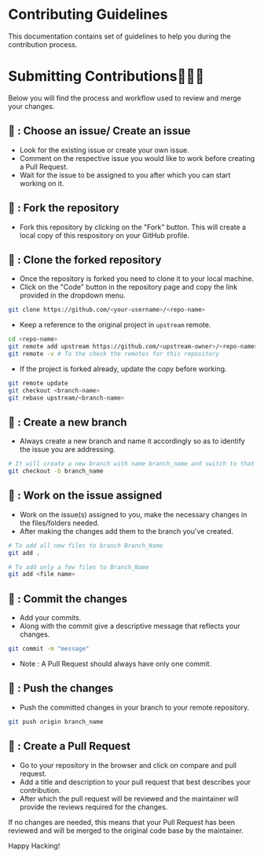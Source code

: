 # Contributing Guidelines

This documentation contains set of guidelines to help you during the contribution process.

# Submitting Contributions👨🏻‍💻
Below you will find the process and workflow used to review and merge your changes.
## 🌟 : Choose an issue/ Create an issue

- Look for the existing issue or create your own issue.
- Comment on the respective issue you would like to work before creating a Pull Request.
- Wait for the issue to be assigned to you after which you can start working on it.

## 🌟 : Fork the repository

- Fork this repository by clicking on the "Fork" button. This will create a local copy of this respository on your GitHub profile.

## 🌟 : Clone the forked repository

- Once the repository is forked you need to clone it to your local machine.
- Click on the "Code" button in the repository page and copy the link provided in the dropdown menu.


```bash
git clone https://github.com/<your-username>/<repo-name>  
```

- Keep a reference to the original project in `upstream` remote.

```bash  
cd <repo-name>  
git remote add upstream https://github.com/<upstream-owner>/<repo-name>
git remote -v # To the check the remotes for this repository 
```  

- If the project is forked already, update the copy before working.

```bash
git remote update
git checkout <branch-name>
git rebase upstream/<branch-name>
``` 

## 🌟 : Create a new branch

- Always create a new branch and name it accordingly so as to identify the issue you are addressing.

```bash
# It will create a new branch with name branch_name and switch to that branch 
git checkout -b branch_name
```
## 🌟 : Work on the issue assigned

- Work on the issue(s) assigned to you, make the necessary changes in the files/folders needed.
- After making the changes add them to the branch you've created.

```bash  
# To add all new files to branch Branch_Name  
git add .  

# To add only a few files to Branch_Name
git add <file name>
```
## 🌟 : Commit the changes

- Add your commits.
- Along with the commit give a descriptive message that reflects your changes.

```bash
git commit -m "message"  
```
- Note : A Pull Request should always have only one commit. 

## 🌟 : Push the changes

- Push the committed changes in your branch to your remote repository.

```bash  
git push origin branch_name
```
## 🌟 : Create a Pull Request

- Go to your repository in the browser and click on compare and pull request.
- Add a title and description to your pull request that best describes your contribution.
- After which the pull request will be reviewed and the maintainer will provide the reviews required for the changes.

If no changes are needed, this means that your Pull Request has been reviewed and will be merged to the original code base by the maintainer.

Happy Hacking!